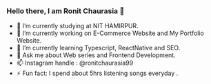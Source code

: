 ### Hello there, I am Ronit Chaurasia 👋


- 👯 I’m currently studying at NIT HAMIRPUR.
- 🔭 I’m currently working on E-Commerce Website and My Portfolio Website.
- 🌱 I’m currently learning Typescript, ReactNative and SEO.
- 💬 Ask me about Web series and Frontend Development.
- 📫 Instagram handle : @ronitchaurasia99
- ⚡ Fun fact: I spend about 5hrs listening songs everyday .


